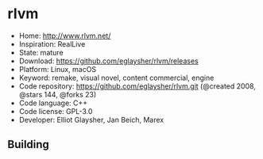 # rlvm

- Home: http://www.rlvm.net/
- Inspiration: RealLive
- State: mature
- Download: https://github.com/eglaysher/rlvm/releases
- Platform: Linux, macOS
- Keyword: remake, visual novel, content commercial, engine
- Code repository: https://github.com/eglaysher/rlvm.git (@created 2008, @stars 144, @forks 23)
- Code language: C++
- Code license: GPL-3.0
- Developer: Elliot Glaysher, Jan Beich, Marex

## Building

